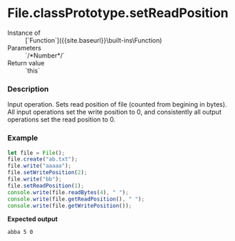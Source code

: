 # File.classPrototype.setReadPosition

<dl>
<dt> Instance of </dt><dd markdown="1">
 [`Function`]({{site.baseurl}}\built-ins\Function) 
</dd>
<dt> Parameters </dt><dd markdown="1">
 `/*Number*/` 
</dd>
<dt> Return value </dt><dd markdown="1">
 `this` 
</dd>

</dl>

### Description

Input operation. 
Sets read position of file
(counted from begining in bytes). 
All input operations set the write 
position to 0, and consistently all 
output operations set the read 
position to 0.

### Example

```js
let file = File();
file.create("ab.txt");
file.write("aaaaa");
file.setWritePosition(2);
file.write("bb");
file.setReadPosition(1);
console.write(file.readBytes(4), " ");
console.write(file.getReadPosition(), " ");
console.write(file.getWritePosition());
```

**Expected output**

```
abba 5 0
```

